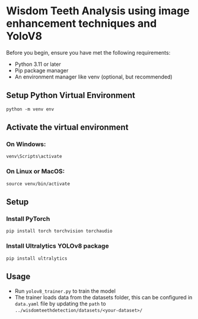 # Wisdom Teeth Analysis using image enhancement techniques and YoloV8

Before you begin, ensure you have met the following requirements:
- Python 3.11 or later
- Pip package manager
- An environment manager like venv (optional, but recommended)

## Setup Python Virtual Environment
`python -m venv env`

## Activate the virtual environment
### On Windows:
`venv\Scripts\activate`
### On Linux or MacOS:
`source venv/bin/activate`

## Setup
### Install PyTorch
`pip install torch torchvision torchaudio`

### Install Ultralytics YOLOv8 package
`pip install ultralytics`

## Usage
- Run `yolov8_trainer.py` to train the model
- The trainer loads data from the datasets folder, this can be configured in `data.yaml` file by updating the `path` to `../wisdomteethdetection/datasets/<your-dataset>/`

